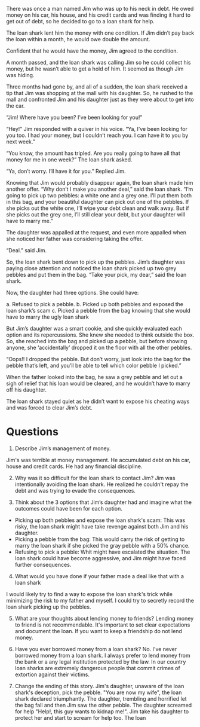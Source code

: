 There was once a man named Jim who was up to his neck in debt. He owed money on
his car, his house, and his credit cards and was finding it hard to get out of debt, so he
decided to go to a loan shark for help.

The loan shark lent him the money with one condition. If Jim didn’t pay back the loan within
a month, he would owe double the amount.

Confident that he would have the money, Jim agreed to the condition.

A month passed, and the loan shark was calling Jim so he could collect his money, but he
wasn’t able to get a hold of him. It seemed as though Jim was hiding.

Three months had gone by, and all of a sudden, the loan shark received a tip that Jim was
shopping at the mall with his daughter. So, he rushed to the mall and confronted Jim and his
daughter just as they were about to get into the car.

“Jim! Where have you been? I’ve been looking for you!”

“Hey!” Jim responded with a quiver in his voice. “Ya, I’ve been looking for you too. I had your
money, but I couldn’t reach you. I can have it to you by next week.”

“You know, the amount has tripled. Are you really going to have all that money for me in one
week?” The loan shark asked.

“Ya, don’t worry. I’ll have it for you.” Replied Jim.

Knowing that Jim would probably disappear again, the loan shark made him another offer.
“Why don’t I make you another deal,” said the loan shark. “I’m going to pick up two pebbles: a white one and a grey one. I’ll put them both in this bag, and your beautiful daughter can pick out one of the pebbles. If she picks out the white one, I’ll wipe your debt clean and walk away. But if she picks out the grey one, I’ll still clear your debt, but your daughter will have to marry me.”

The daughter was appalled at the request, and even more appalled when she noticed her father was considering taking the offer.

“Deal.” said Jim.

So, the loan shark bent down to pick up the pebbles. Jim’s daughter was paying close attention and noticed the loan shark picked up two grey pebbles and put them in the bag.
“Take your pick, my dear,” said the loan shark.

Now, the daughter had three options. She could have:

a. Refused to pick a pebble.
b. Picked up both pebbles and exposed the loan shark’s scam
c. Picked a pebble from the bag knowing that she would have to marry the ugly loan shark

But Jim’s daughter was a smart cookie, and she quickly evaluated each option and its
repercussions. She knew she needed to think outside the box. So, she reached into the bag
and picked up a pebble, but before showing anyone, she ‘accidentally’ dropped it on the floor with all the other pebbles.

“Oops!! I dropped the pebble. But don’t worry, just look into the bag for the pebble that’s left, and you’ll be able to tell which color pebble I picked.”

When the father looked into the bag, he saw a grey pebble and let out a sigh of relief that his
loan would be cleared, and he wouldn’t have to marry off his daughter.

The loan shark stayed quiet as he didn’t want to expose his cheating ways and was forced to
clear Jim’s debt.

# Questions

1. Describe Jim’s management of money.

Jim's was terrible at money management. He accumulated debt on his car, house and credit cards. He had any financial discipline.

2. Why was it so difficult for the loan shark to contact Jim?
Jim was intentionally avoiding the loan shark. He realized he couldn't repay the debt and was trying to evade the consequences.

3. Think about the 3 options that Jim’s daughter had and imagine what the outcomes
could have been for each option.

- Picking up both pebbles and expose the loan shark's scam: This was risky, the loan shark might have take revenge against both Jim and his daughter.
- Picking a pebble from the bag: This would carry the risk of getting to marry the loan shark if she picked the gray pebble with a 50% chance.
- Refusing to pick a pebble: Whit might have escalated the situation. The loan shark could have become aggressive, and Jim might have faced further consequences.

4. What would you have done if your father made a deal like that with a loan shark

I would likely try to find a way to expose the loan shark's trick while minimizing the risk to my father and myself. I could try to secretly record the loan shark picking up the pebbles.

5. What are your thoughts about lending money to friends?
Lending money to friend is not recommendable. It's important to set clear expectations and document the loan. If you want to keep a friendship do not lend money.

6. Have you ever borrowed money from a loan shark?
No. I've never borrowed money from a loan shark. I always prefer to lend money from the bank or a any legal institution protected by the law. In our country loan sharks are extremely dangerous people that commit crimes of extortion against their victims.

7. Change the ending of this story.
Jim's daughter, unaware of the loan shark's deception, pick the pebble.  "You are now my wife", the loan shark declared triumphantly. The daughter, trembling and horrified let the bag fall and then Jim saw the other pebble. The daughter screamed for help "Help!, this guy wants to kidnap me!". Jim take his daughter to protect her and start to scream for help too. The loan